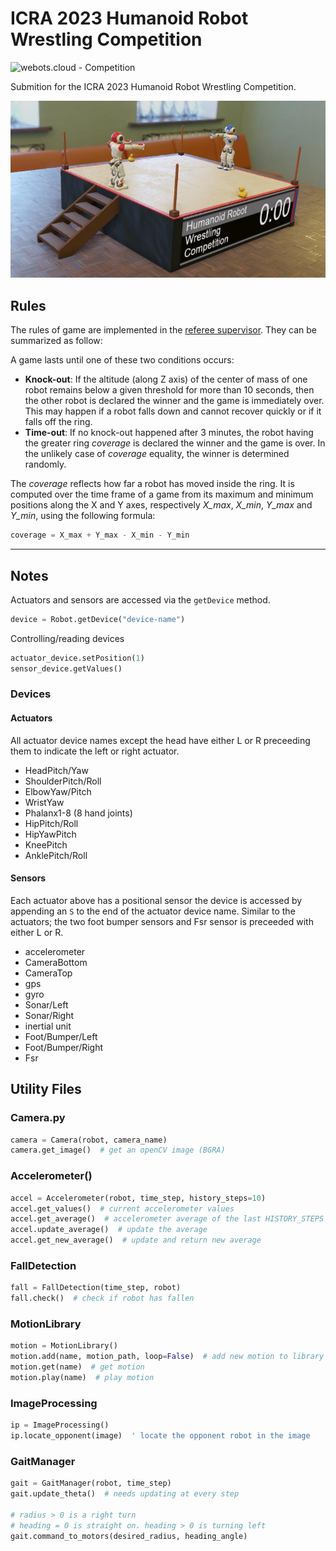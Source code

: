 <span id="title">

# ICRA 2023 Humanoid Robot Wrestling Competition

</span>

![webots.cloud - Competition](https://img.shields.io/badge/webots.cloud-Competition-007ACC)

Submition for the ICRA 2023 Humanoid Robot Wrestling Competition.

![Webots screenshot](preview/thumbnail.jpg "Webots screenshot")

## Rules

The rules of game are implemented in the [referee supervisor](controllers/referee/referee.py).
They can be summarized as follow:

A game lasts until one of these two conditions occurs:
- **Knock-out**: If the altitude (along Z axis) of the center of mass of one robot remains below a given threshold for more than 10 seconds, then the other robot is declared the winner and the game is immediately over. This may happen if a robot falls down and cannot recover quickly or if it falls off the ring.
- **Time-out**: If no knock-out happened after 3 minutes, the robot having the greater ring *coverage* is declared the winner and the game is over. In the unlikely case of *coverage* equality, the winner is determined randomly. 

The *coverage* reflects how far a robot has moved inside the ring. It is computed over the time frame of a game from its maximum and minimum positions along the X and Y axes, respectively *X_max*, *X_min*, *Y_max* and *Y_min*, using the following formula:

```python
coverage = X_max + Y_max - X_min - Y_min
```

---

## Notes

Actuators and sensors are accessed via the ```getDevice``` method.
```python
device = Robot.getDevice("device-name")
```

Controlling/reading devices
```python
actuator_device.setPosition(1)
sensor_device.getValues()
```

### Devices

#### Actuators
All actuator device names except the head have either L or R preceeding them to indicate the left or right actuator.

- HeadPitch/Yaw
- ShoulderPitch/Roll
- ElbowYaw/Pitch
- WristYaw
- Phalanx1-8 (8 hand joints)
- HipPitch/Roll
- HipYawPitch
- KneePitch
- AnklePitch/Roll

#### Sensors
Each actuator above has a positional sensor the device is accessed by appending an ```S``` to the end of the actuator device name. Similar to the actuators; the two foot bumper sensors and Fsr sensor is preceeded with either L or R.

- accelerometer
- CameraBottom
- CameraTop
- gps
- gyro
- Sonar/Left
- Sonar/Right
- inertial unit
- Foot/Bumper/Left
- Foot/Bumper/Right
- Fsr


## Utility Files

### Camera.py
```python
camera = Camera(robot, camera_name)
camera.get_image()  # get an openCV image (BGRA)
```

### Accelerometer()
```python
accel = Accelerometer(robot, time_step, history_steps=10)
accel.get_values()  # current accelerometer values
accel.get_average()  # accelerometer average of the last HISTORY_STEPS values
accel.update_average()  # update the average
accel.get_new_average()  # update and return new average
```

### FallDetection
```python
fall = FallDetection(time_step, robot)
fall.check()  # check if robot has fallen
```

### MotionLibrary
```python
motion = MotionLibrary()
motion.add(name, motion_path, loop=False)  # add new motion to library
motion.get(name)  # get motion
motion.play(name)  # play motion
```

### ImageProcessing
```python
ip = ImageProcessing()
ip.locate_opponent(image)  ' locate the opponent robot in the image
```

### GaitManager
```python
gait = GaitManager(robot, time_step)
gait.update_theta()  # needs updating at every step

# radius > 0 is a right turn
# heading = 0 is straight on. heading > 0 is turning left 
gait.command_to_motors(desired_radius, heading_angle)
```
